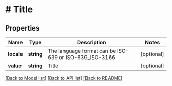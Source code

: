 # # Title

## Properties

Name | Type | Description | Notes
------------ | ------------- | ------------- | -------------
**locale** | **string** | The language format can be ISO-639 or ISO-639_ISO-3166 | [optional]
**value** | **string** | Title | [optional]

[[Back to Model list]](../../README.md#models) [[Back to API list]](../../README.md#endpoints) [[Back to README]](../../README.md)
